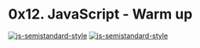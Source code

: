 # 0x12. JavaScript - Warm up

[![js-semistandard-style](https://raw.githubusercontent.com/standard/semistandard/master/badge.svg)](https://github.com/standard/semistandard)
[![js-semistandard-style](https://img.shields.io/badge/code%20style-semistandard-brightgreen.svg)](https://github.com/standard/semistandard)

